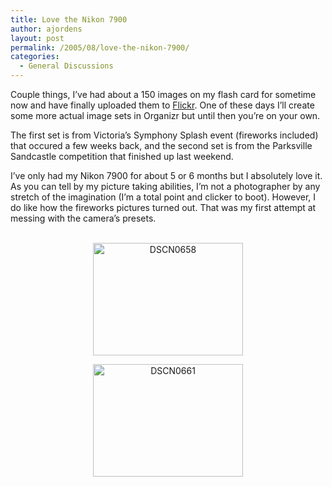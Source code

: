 ```yaml
---
title: Love the Nikon 7900
author: ajordens
layout: post
permalink: /2005/08/love-the-nikon-7900/
categories:
  - General Discussions
---
```

Couple things, I&#8217;ve had about a 150 images on my flash card for sometime now and have finally uploaded them to [Flickr][1]. One of these days I&#8217;ll create some more actual image sets in Organizr but until then you&#8217;re on your own.

The first set is from Victoria&#8217;s Symphony Splash event (fireworks included) that occured a few weeks back, and the second set is from the Parksville Sandcastle competition that finished up last weekend.

I&#8217;ve only had my Nikon 7900 for about 5 or 6 months but I absolutely love it. As you can tell by my picture taking abilities, I&#8217;m not a photographer by any stretch of the imagination (I&#8217;m a total point and clicker to boot). However, I do like how the fireworks pictures turned out. That was my first attempt at messing with the camera&#8217;s presets. 

<center>
  <br /> <a href="http://www.flickr.com/photos/adamjordens/34141750/" title="Photo Sharing"><img src="http://photos22.flickr.com/34141750_1200e14789_m.jpg" width="240" height="180" alt="DSCN0658" /></a></p> 
  
  <p>
    <a href="http://www.flickr.com/photos/adamjordens/34142133/" title="Photo Sharing"><img src="http://photos23.flickr.com/34142133_8247f1644c_m.jpg" width="240" height="180" alt="DSCN0661" /></a><br /> </center>
  </p>

 [1]: http://www.flickr.com/photos/adamjordens/
